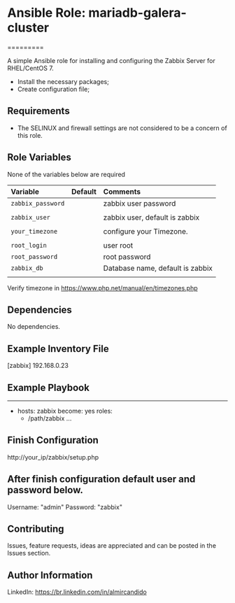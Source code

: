 # Ansible Role: mariadb-galera-cluster
=========

A simple Ansible role for installing and configuring the Zabbix Server for RHEL/CentOS 7.

- Install the necessary packages;
- Create configuration file;


Requirements
------------

- The SELINUX and firewall settings are not considered to be a concern of this role.

Role Variables
--------------


None of the variables below are required

| Variable                                     | Default                       | Comments                                                                                |
| :---                                         | :---                          | :---                                         
| `zabbix_password`                            |                               | zabbix user password
|                                              |                               |
| `zabbix_user`				                         |                               | zabbix user, default is zabbix
|                                              |                               |
| `your_timezone`                              |                               | configure your Timezone.
|                                              |                               |
| `root_login`                                 |                               | user root                                   |                                              |                               |
| `root_password`                              |                               | root password                               |                                              |                               |
| `zabbix_db`				                           |			                         | Database name, default is zabbix
|                                              |                               | 

Verify timezone in https://www.php.net/manual/en/timezones.php

Dependencies
------------

No dependencies.


Example Inventory File
----------------------
[zabbix]
192.168.0.23


Example Playbook
----------------

---
- hosts: zabbix
  become: yes
  roles:
    - /path/zabbix
...

Finish Configuration
--------------------
http://your_ip/zabbix/setup.php

After finish configuration default user and password below.
-----------------------------------------------------------
Username: "admin"
Password: "zabbix"

## Contributing

Issues, feature requests, ideas are appreciated and can be posted in the Issues section.


Author Information
------------------
LinkedIn: https://br.linkedin.com/in/almircandido

